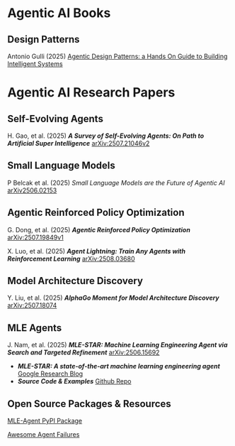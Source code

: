 # Agentic AI Books
## Design Patterns 

Antonio Gulli (2025) [Agentic Design Patterns: a Hands On Guide to Building Intelligent Systems](https://docs.google.com/document/u/0/d/1rsaK53T3Lg5KoGwvf8ukOUvbELRtH-V0LnOIFDxBryE/mobilebasic)


# Agentic AI Research Papers

## Self-Evolving Agents
H. Gao, et al. (2025) _**A Survey of Self-Evolving Agents: On Path to Artificial Super Intelligence**_ [arXiv:2507.21046v2](https://arxiv.org/abs/2507.21046)

## Small Language Models
P Belcak et al. (2025) _Small Language Models are the Future of Agentic AI_ [arXiv2506.02153](https://arxiv.org/pdf/2506.02153)

## Agentic Reinforced Policy Optimization
G. Dong, et al. (2025) _**Agentic Reinforced Policy Optimization**_ [arXiv:2507.19849v1](https://arxiv.org/abs/2507.19849v1)

X. Luo, et al. (2025) _**Agent Lightning: Train Any Agents with Reinforcement Learning**_ [arXiv:2508.03680](https://arxiv.org/abs/2508.03680)

## Model Architecture Discovery
Y. Liu, et al. (2025) _**AlphaGo Moment for Model Architecture Discovery**_ [arXiv:2507.18074](https://arxiv.org/abs/2507.18074)


## MLE Agents
J. Nam, et al. (2025) _**MLE-STAR: Machine Learning Engineering Agent via Search and Targeted Refinement**_ [arXiv:2506.15692](https://arxiv.org/pdf/2506.15692)
  - _**MLE-STAR: A state-of-the-art machine learning engineering agent**_ [Google Research Blog](https://research.google/blog/mle-star-a-state-of-the-art-machine-learning-engineering-agents/)
  - _**Source Code & Examples**_ [Github Repo](https://github.com/jaehyun513/MLE-STAR)

## Open Source Packages & Resources
[MLE-Agent PyPI Package](https://pypi.org/project/mle-agent/)

[Awesome Agent Failures](https://github.com/vectara/awesome-agent-failures)
